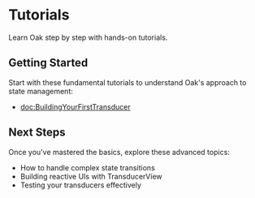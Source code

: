 # Tutorials

Learn Oak step by step with hands-on tutorials.

## Getting Started

Start with these fundamental tutorials to understand Oak's approach to state management:

- <doc:BuildingYourFirstTransducer>

## Next Steps

Once you've mastered the basics, explore these advanced topics:

- How to handle complex state transitions
- Building reactive UIs with TransducerView  
- Testing your transducers effectively